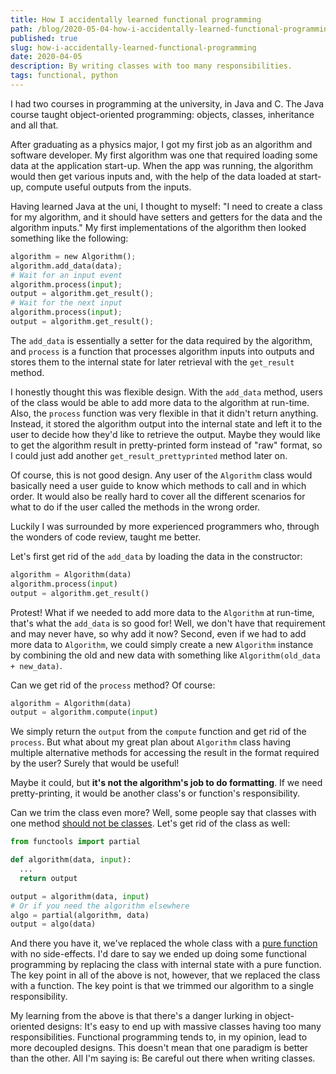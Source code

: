```yaml
---
title: How I accidentally learned functional programming
path: /blog/2020-05-04-how-i-accidentally-learned-functional-programming
published: true
slug: how-i-accidentally-learned-functional-programming
date: 2020-04-05
description: By writing classes with too many responsibilities.
tags: functional, python
---
```


I had two courses in programming at the university, in Java and C. The Java course taught object-oriented programming: objects, classes, inheritance and all that.

After graduating as a physics major, I got my first job as an algorithm and software developer. My first algorithm was one that required loading some data at the application start-up. When the app was running, the algorithm would then get various inputs and, with the help of the data loaded at start-up, compute useful outputs from the inputs.

Having learned Java at the uni, I thought to myself: "I need to create a class for my algorithm, and it should have setters and getters for the data and the algorithm inputs." My first implementations of the algorithm then looked something like the following:

```python
algorithm = new Algorithm();
algorithm.add_data(data);
# Wait for an input event
algorithm.process(input);
output = algorithm.get_result();
# Wait for the next input
algorithm.process(input);
output = algorithm.get_result();
```

The `add_data` is essentially a setter for the data required by the algorithm, and `process` is a function that processes algorithm inputs into outputs and stores them to the internal state for later retrieval with the `get_result` method.

I honestly thought this was flexible design. With the `add_data` method, users of the class would be able to add more data to the algorithm at run-time. Also, the `process` function was very flexible in that it didn't return anything. Instead, it stored the algorithm output into the internal state and left it to the user to decide how they'd like to retrieve the output. Maybe they would like to get the algorithm result in pretty-printed form instead of "raw" format, so I could just add another `get_result_prettyprinted` method later on.

Of course, this is not good design. Any user of the `Algorithm` class would basically need a user guide to know which methods to call and in which order. It would also be really hard to cover all the different scenarios for what to do if the user called the methods in the wrong order.

Luckily I was surrounded by more experienced programmers who, through the wonders of code review, taught me better.

Let's first get rid of the `add_data` by loading the data in the constructor:

```python
algorithm = Algorithm(data)
algorithm.process(input)
output = algorithm.get_result()
```

Protest! What if we needed to add more data to the `Algorithm` at run-time, that's what the `add_data` is so good for! Well, we don't have that requirement and may never have, so why add it now? Second, even if we had to add more data to `Algorithm`, we could simply create a new `Algorithm` instance by combining the old and new data with something like `Algorithm(old_data + new_data)`.

Can we get rid of the `process` method? Of course:

```python
algorithm = Algorithm(data)
output = algorithm.compute(input)
```

We simply return the `output` from the `compute` function and get rid of the `process`. But what about my great plan about `Algorithm` class having multiple alternative methods for accessing the result in the format required by the user? Surely that would be useful!

Maybe it could, but **it's not the algorithm's job to do formatting**. If we need pretty-printing, it would be another class's or function's responsibility.

Can we trim the class even more? Well, some people say that classes with one method [should not be classes](https://www.youtube.com/watch?v=o9pEzgHorH0). Let's get rid of the class as well:

```python
from functools import partial

def algorithm(data, input):
  ...
  return output

output = algorithm(data, input)
# Or if you need the algorithm elsewhere
algo = partial(algorithm, data)
output = algo(data)
```

And there you have it, we've replaced the whole class with a [pure function](https://en.wikipedia.org/wiki/Pure_function) with no side-effects. I'd dare to say we ended up doing some functional programming by replacing the class with internal state with a pure function. The key point in all of the above is not, however, that we replaced the class with a function. The key point is that we trimmed our algorithm to a single responsibility.

My learning from the above is that there's a danger lurking in object-oriented designs: It's easy to end up with massive classes having too many responsibilities. Functional programming tends to, in my opinion, lead to more decoupled designs. This doesn't mean that one paradigm is better than the other. All I'm saying is: Be careful out there when writing classes.
